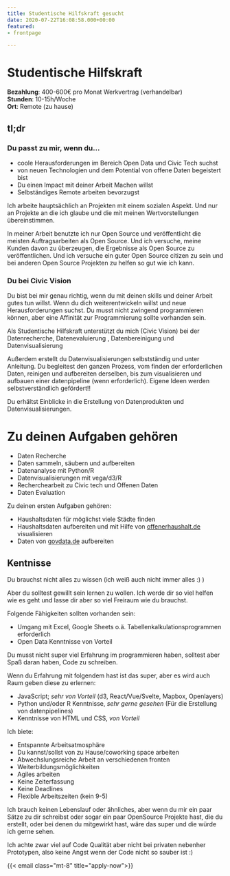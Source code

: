 ```yaml
---
title: Studentische Hilfskraft gesucht
date: 2020-07-22T16:08:58.000+00:00
featured:
- frontpage

---
```

# Studentische Hilfskraft

**Bezahlung**: 400-600€ pro Monat Werkvertrag (verhandelbar)  
**Stunden**: 10-15h/Woche  
**Ort**: Remote (zu hause)

## **tl;dr**

### **Du passt zu mir, wenn du…**

* coole Herausforderungen im Bereich Open Data und Civic Tech suchst
* von neuen Technologien und dem Potential von offene Daten begeistert bist
* Du einen Impact mit deiner Arbeit Machen willst
* Selbständiges Remote arbeiten bevorzugst

Ich arbeite hauptsächlich an Projekten mit einem sozialen Aspekt. Und nur an Projekte an die ich glaube und die mit meinen Wertvorstellungen übereinstimmen.

In meiner Arbeit benutzte ich nur Open Source und veröffentlicht die meisten Auftragsarbeiten als Open Source. Und ich versuche, meine Kunden davon zu überzeugen, die Ergebnisse als Open Source zu veröffentlichen. Und ich versuche ein guter Open Source citizen zu sein und bei anderen Open Source Projekten zu helfen so gut wie ich kann.

### Du bei Civic Vision

Du bist bei mir genau richtig, wenn du mit deinen skills und deiner Arbeit gutes tun willst. Wenn du dich weiterentwickeln willst und neue Herausforderungen suchst. Du musst nicht zwingend programmieren können, aber eine Affinität zur Programmierung sollte vorhanden sein.

Als Studentische Hilfskraft unterstützt du mich (Civic Vision) bei der Datenrecherche, Datenevaluierung , Datenbereinigung und Datenvisualisierung

Außerdem erstellt du Datenvisualisierungen selbstständig und unter Anleitung. Du begleitest den ganzen Prozess, vom finden der erforderlichen Daten, reinigen und aufbereiten derselben, bis zum visualisieren und aufbauen einer datenpipeline (wenn erforderlich). Eigene Ideen werden selbstverständlich gefördert!!

Du erhältst Einblicke in die Erstellung von Datenprodukten und Datenvisualisierungen.

# Zu deinen Aufgaben gehören

* Daten Recherche
* Daten sammeln, säubern und aufbereiten
* Datenanalyse mit Python/R
* Datenvisualisierungen mit vega/d3/R
* Recherchearbeit zu Civic tech und Offenen Daten
* Daten Evaluation

Zu deinen ersten Aufgaben gehören:

* Haushaltsdaten für möglichst viele Städte finden
* Haushaltsdaten aufbereiten und mit Hilfe von [offenerhaushalt.de](http://offenerhaushalt.de) visualisieren
* Daten von [govdata.de](http://govdata.de) aufbereiten

## Kentnisse

Du brauchst nicht alles zu wissen (ich weiß auch nicht immer alles :) )

Aber du solltest gewillt sein lernen zu wollen. Ich werde dir so viel helfen wie es geht und lasse dir aber so viel Freiraum wie du brauchst.

Folgende Fähigkeiten sollten vorhanden sein:

* Umgang mit Excel, Google Sheets o.ä. Tabellenkalkulationsprogrammen erforderlich
* Open Data Kenntnisse von Vorteil

Du musst nicht super viel Erfahrung im programmieren haben, solltest aber Spaß daran haben, Code zu schreiben.

Wenn du Erfahrung mit folgendem hast ist das super, aber es wird auch Raum geben diese zu erlernen:

* JavaScript; _sehr von Vorteil_ (d3, React/Vue/Svelte, Mapbox, Openlayers)
* Python und/oder R Kenntnisse, _sehr gerne gesehen_ (Für die Erstellung von datenpipelines)
* Kenntnisse von HTML und CSS, _von Vorteil_

Ich biete:

* Entspannte Arbeitsatmosphäre
* Du kannst/sollst von zu Hause/coworking space arbeiten
* Abwechslungsreiche Arbeit an verschiedenen fronten
* Weiterbildungsmöglichkeiten
* Agiles arbeiten
* Keine Zeiterfassung
* Keine Deadlines
* Flexible Arbeitszeiten (kein 9-5)

Ich brauch keinen Lebenslauf oder ähnliches, aber wenn du mir ein paar Sätze zu dir schreibst oder sogar ein paar OpenSource Projekte hast, die du erstellt, oder bei denen du mitgewirkt hast, wäre das super und die würde ich gerne sehen.

Ich achte zwar viel auf Code Qualität aber nicht bei privaten nebenher Prototypen, also keine Angst wenn der Code nicht so sauber ist :)

{{< email class="mt-8" title="apply-now">}}
